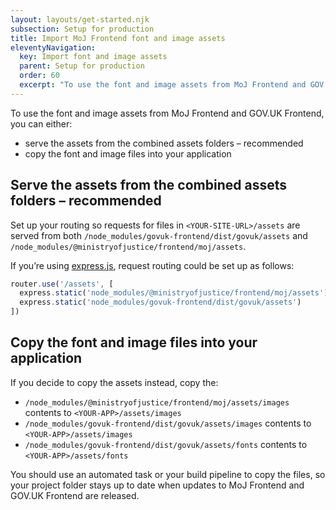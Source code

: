```yaml
---
layout: layouts/get-started.njk
subsection: Setup for production
title: Import MoJ Frontend font and image assets
eleventyNavigation:
  key: Import font and image assets
  parent: Setup for production
  order: 60
  excerpt: "To use the font and image assets from MoJ Frontend and GOV.UK Frontend, you can either serve the assets from the combined assets folders or copy the font and image files into your application"
---
```


To use the font and image assets from MoJ Frontend and GOV.UK Frontend, you can either:

- serve the assets from the combined assets folders – recommended
- copy the font and image files into your application

## Serve the assets from the combined assets folders – recommended

Set up your routing so requests for files in `<YOUR-SITE-URL>/assets` are served from both `/node_modules/govuk-frontend/dist/govuk/assets` and `/node_modules/@ministryofjustice/frontend/moj/assets`.

If you’re using [express.js](https://expressjs.com/), request routing could be set up as follows:

```js
router.use('/assets', [
  express.static('node_modules/@ministryofjustice/frontend/moj/assets'),
  express.static('node_modules/govuk-frontend/dist/govuk/assets')
])
```

## Copy the font and image files into your application

If you decide to copy the assets instead, copy the:

- `/node_modules/@ministryofjustice/frontend/moj/assets/images` contents to `<YOUR-APP>/assets/images`
- `/node_modules/govuk-frontend/dist/govuk/assets/images` contents to `<YOUR-APP>/assets/images`
- `/node_modules/govuk-frontend/dist/govuk/assets/fonts` contents to `<YOUR-APP>/assets/fonts`

You should use an automated task or your build pipeline to copy the files, so your project folder stays up to date when updates to MoJ Frontend and GOV.UK Frontend are released.
